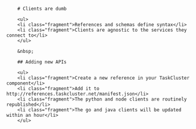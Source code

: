 		# Clients are dumb

		<ul>
		<li class="fragment">References and schemas define syntax</li>
		<li class="fragment">Clients are agnostic to the services they connect to</li>
		</ul>

		&nbsp;

		## Adding new APIs

		<ul>
		<li class="fragment">Create a new reference in your TaskCluster component</li>
		<li class="fragment">Add it to http://references.taskcluster.net/manifest.json</li>
		<li class="fragment">The python and node clients are routinely republished</li>
		<li class="fragment">The go and java clients will be updated within an hour</li>
		</ul>
